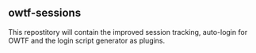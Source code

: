## owtf-sessions

This repostitory will contain the improved session tracking, auto-login for OWTF and the login script generator as plugins.
